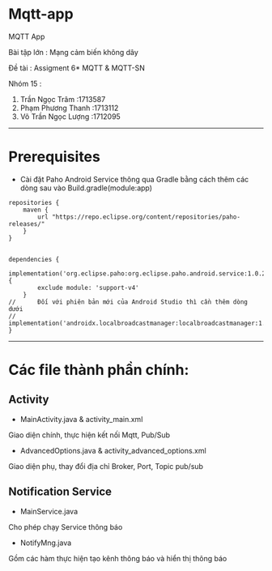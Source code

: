 # Mqtt-app
MQTT App

Bài tập lớn : Mạng cảm biến không dây

Đề tài : Assigment 6* MQTT & MQTT-SN

Nhóm 15 :
1. Trần Ngọc Trâm  			:1713587
2. Phạm Phương Thanh   	:1713112
3. Võ Trần Ngọc Lượng  	:1712095
-------------------------------------
# Prerequisites
* Cài đặt Paho Android Service thông qua Gradle bằng cách thêm các dòng sau vào Build.gradle(module:app)
```
repositories {
    maven {
    	url "https://repo.eclipse.org/content/repositories/paho-releases/"
    }
}


dependencies {
    implementation('org.eclipse.paho:org.eclipse.paho.android.service:1.0.2') {
        exclude module: 'support-v4'
    }
//		Đối với phiên bản mới của Android Studio thì cần thêm dòng dưới
//		implementation('androidx.localbroadcastmanager:localbroadcastmanager:1.0.0')
}
```

------------------------------------
# Các file thành phần chính:
## Activity
* MainActivity.java & activity_main.xml

Giao diện chính, thực hiện kết nối Mqtt, Pub/Sub 

* AdvancedOptions.java & activity_advanced_options.xml

Giao diện phụ, thay đổi địa chỉ Broker, Port, Topic pub/sub
## Notification Service
* MainService.java

Cho phép chạy Service thông báo 
* NotifyMng.java

Gồm các hàm thực hiện tạo kênh thông báo và hiển thị thông báo

